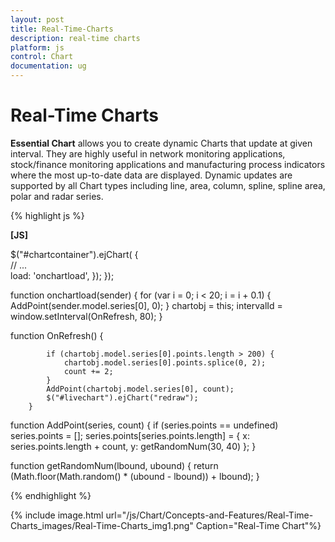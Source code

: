 ```yaml
---
layout: post
title: Real-Time-Charts
description: real-time charts
platform: js
control: Chart
documentation: ug
---
```


# Real-Time Charts

**Essential Chart** allows you to create dynamic Charts that update at given interval. They are highly useful in network monitoring applications, stock/finance monitoring applications and manufacturing process indicators where the most up-to-date data are displayed. Dynamic updates are supported by all Chart types including line, area, column, spline, spline area, polar and radar series.

{% highlight js %}

**[JS]**

$("#chartcontainer").ejChart(
               {   
                   // ...             
         load: 'onchartload',
           });
        });

   function onchartload(sender) {
            for (var i = 0; i < 20; i = i + 0.1) {
                AddPoint(sender.model.series[0], 0);
            }
            chartobj = this;
            intervalId = window.setInterval(OnRefresh, 80);
        }



   function OnRefresh() {

            if (chartobj.model.series[0].points.length > 200) {
                chartobj.model.series[0].points.splice(0, 2);
                count += 2;
            }
            AddPoint(chartobj.model.series[0], count);
            $("#livechart").ejChart("redraw");
        }
  function AddPoint(series, count) {
            if (series.points == undefined)
                series.points = [];
            series.points[series.points.length] =
                         { x: series.points.length + count, y: getRandomNum(30, 40) };
        }

   function getRandomNum(lbound, ubound) {
            return (Math.floor(Math.random() * (ubound - lbound)) + lbound);
        }



{% endhighlight %}



{% include image.html url="/js/Chart/Concepts-and-Features/Real-Time-Charts_images/Real-Time-Charts_img1.png" Caption="Real-Time Chart"%}

